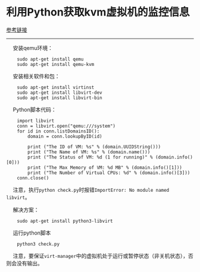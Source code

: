 # 利用Python获取kvm虚拟机的监控信息

[参考链接](https://blog.51cto.com/10616534/1878609)

---------------

&emsp; 安装qemu环境：

```
	sudo apt-get install qemu
	sudo apt-get install qemu-kvm
```

&emsp; 安装相关软件和包：

```
	sudo apt-get install virtinst
	sudo apt-get install libvirt-dev
	sudo apt-get install libvirt-bin
```

&emsp; Python脚本代码：

```
	import libvirt
	conn = libvirt.open("qemu:///system")
	for id in conn.listDomainsID():
		domain = conn.lookupByID(id)
	
		print ("The ID of VM: %s" % (domain.UUIDString()))
		print ("The Name of VM: %s" % (domain.name()))  
		print ("The Status of VM: %d (1 for running)" % (domain.info()[0]))
		print ("The Max Memory of VM: %d MB" % (domain.info()[1]))
		print ("The Number of Virtual CPUs: %d" % (domain.info()[3]))
	conn.close()
```

&emsp; 注意，执行`python check.py`时报错`ImportError: No module named libvirt`。

&emsp; 解决方案：

```
	sudo apt-get install python3-libvirt
```

&emsp; 运行python脚本

``` 
	python3 check.py
```

&emsp; 注意，要保证`virt-manager`中的虚拟机处于运行或暂停状态（非关机状态），否则会没有输出。


